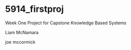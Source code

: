 # 5914_firstproj
Week One Project for Capstone Knowledge Based Systems

Liam McNamara


joe mccormick
